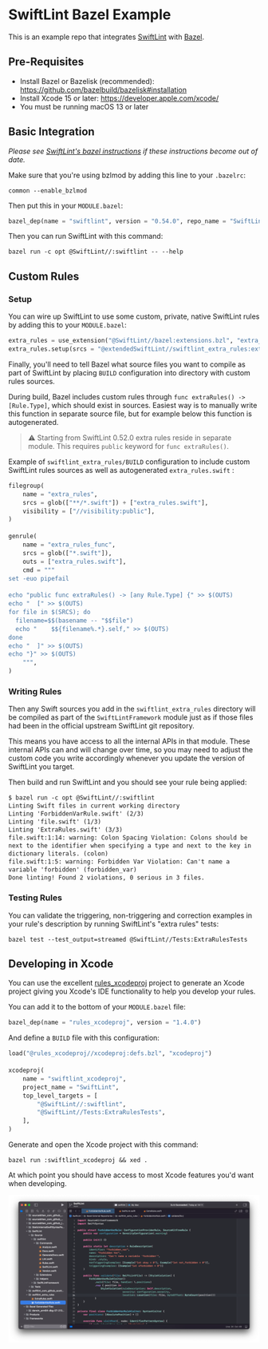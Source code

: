 # SwiftLint Bazel Example

This is an example repo that integrates [SwiftLint][SwiftLint] with
[Bazel][Bazel].

## Pre-Requisites

* Install Bazel or Bazelisk (recommended): https://github.com/bazelbuild/bazelisk#installation
* Install Xcode 15 or later: https://developer.apple.com/xcode/
* You must be running macOS 13 or later

## Basic Integration

_Please see [SwiftLint's bazel instructions][swiftlint-bazel-instructions]
if these instructions become out of date._

Make sure that you're using bzlmod by adding this line to your
`.bazelrc`:

```
common --enable_bzlmod
```

Then put this in your `MODULE.bazel`:

```python
bazel_dep(name = "swiftlint", version = "0.54.0", repo_name = "SwiftLint")
```

Then you can run SwiftLint with this command:

```console
bazel run -c opt @SwiftLint//:swiftlint -- --help
```

## Custom Rules

### Setup

You can wire up SwiftLint to use some custom, private, native SwiftLint
rules by adding this to your `MODULE.bazel`:

```python
extra_rules = use_extension("@SwiftLint//bazel:extensions.bzl", "extra_rules")
extra_rules.setup(srcs = "@extendedSwiftLint//swiftlint_extra_rules:extra_rules")
```

Finally, you'll need to tell Bazel what source files you want to compile
as part of SwiftLint by placing `BUILD` configuration into directory with
custom rules sources.

During build, Bazel includes custom rules through `func extraRules() -> [Rule.Type]`,
which should exist in sources. Easiest way is to manually write this function in
separate source file, but for example below this function is autogenerated.

> :warning:  Starting from SwiftLint 0.52.0 extra rules reside in separate
> module. This requires `public` keyword for `func extraRules()`.

Example of `swiftlint_extra_rules/BUILD` configuration to include custom
SwiftLint rules sources as well as autogenerated `extra_rules.swift` :

```python
filegroup(
    name = "extra_rules",
    srcs = glob(["**/*.swift"]) + ["extra_rules.swift"],
    visibility = ["//visibility:public"],
)

genrule(
    name = "extra_rules_func",
    srcs = glob(["*.swift"]),
    outs = ["extra_rules.swift"],
    cmd = """
set -euo pipefail

echo "public func extraRules() -> [any Rule.Type] {" >> $(OUTS)
echo "  [" >> $(OUTS)
for file in $(SRCS); do
  filename=$$(basename -- "$$file")
  echo "    $${filename%.*}.self," >> $(OUTS)
done
echo "  ]" >> $(OUTS)
echo "}" >> $(OUTS)
    """,
)
```

### Writing Rules

Then any Swift sources you add in the `swiftlint_extra_rules` directory
will be compiled as part of the `SwiftLintFramework` module just as if
those files had been in the official upstream SwiftLint git repository.

This means you have access to all the internal APIs in that module.
These internal APIs can and will change over time, so you may need to
adjust the custom code you write accordingly whenever you update the
version of SwiftLint you target.

Then build and run SwiftLint and you should see your rule being applied:

```console
$ bazel run -c opt @SwiftLint//:swiftlint
Linting Swift files in current working directory
Linting 'ForbiddenVarRule.swift' (2/3)
Linting 'file.swift' (1/3)
Linting 'ExtraRules.swift' (3/3)
file.swift:1:14: warning: Colon Spacing Violation: Colons should be next to the identifier when specifying a type and next to the key in dictionary literals. (colon)
file.swift:1:5: warning: Forbidden Var Violation: Can't name a variable 'forbidden' (forbidden_var)
Done linting! Found 2 violations, 0 serious in 3 files.
```

### Testing Rules

You can validate the triggering, non-triggering and correction examples
in your rule's description by running SwiftLint's "extra rules" tests:

```console
bazel test --test_output=streamed @SwiftLint//Tests:ExtraRulesTests
```

## Developing in Xcode

You can use the excellent [rules_xcodeproj][rules_xcodeproj] project to
generate an Xcode project giving you Xcode's IDE functionality to help
you develop your rules.

You can add it to the bottom of your `MODULE.bazel` file:

```python
bazel_dep(name = "rules_xcodeproj", version = "1.4.0")
```

And define a `BUILD` file with this configuration:

```python
load("@rules_xcodeproj//xcodeproj:defs.bzl", "xcodeproj")

xcodeproj(
    name = "swiftlint_xcodeproj",
    project_name = "SwiftLint",
    top_level_targets = [
        "@SwiftLint//:swiftlint",
        "@SwiftLint//Tests:ExtraRulesTests",
    ],
)
```

Generate and open the Xcode project with this command:

```console
bazel run :swiftlint_xcodeproj && xed .
```

At which point you should have access to most Xcode features you'd want
when developing.

![Xcode](xcode.png)

[SwiftLint]: https://github.com/realm/SwiftLint
[Bazel]: https://bazel.build
[swiftlint-bazel-instructions]: https://github.com/realm/SwiftLint#using-bazel
[rules_xcodeproj]: https://github.com/buildbuddy-io/rules_xcodeproj
